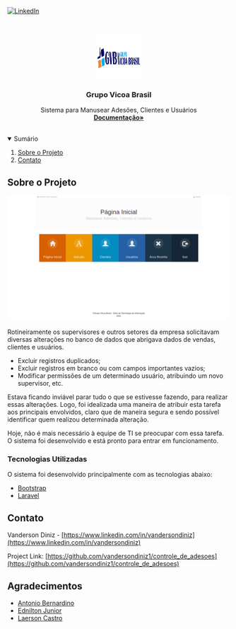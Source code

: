 <!--
*** Thanks for checking out the Best-README-Template. If you have a suggestion
*** that would make this better, please fork the repo and create a pull request
*** or simply open an issue with the tag "enhancement".
*** Thanks again! Now go create something AMAZING! :D
-->



<!-- PROJECT SHIELDS -->
<!--
*** I'm using markdown "reference style" links for readability.
*** Reference links are enclosed in brackets [ ] instead of parentheses ( ).
*** See the bottom of this document for the declaration of the reference variables
*** for contributors-url, forks-url, etc. This is an optional, concise syntax you may use.
*** https://www.markdownguide.org/basic-syntax/#reference-style-links

[![Contributors][contributors-shield]][contributors-url]
[![Forks][forks-shield]][forks-url]
[![Stargazers][stars-shield]][stars-url]
[![Issues][issues-shield]][issues-url]
[![MIT License][license-shield]][license-url]
-->

[![LinkedIn][linkedin-shield]][linkedin-url]



<!-- PROJECT LOGO -->
<br />
<p align="center">
  <a href="#">
    <img src="readme/images/logo.png" alt="Logo" width="100" height="100">
  </a>

  <h3 align="center">Grupo Vicoa Brasil</h3>

  <p align="center">
    Sistema para Manusear Adesões, Clientes e Usuários
    <br />
    <a href="#"><strong>Documentação»</strong></a>
    <br />
    <br />
  <!--  <a href="#">Link 1</a>
    ·
    <a href="#">Link 2</a>
    ·
    <a href="#">Link 3</a>
   -->	
  </p>
</p>



<!-- TABLE OF CONTENTS -->
<details open="open">
  <summary>Sumário</summary>
  <ol>
    <li>
      <a href="#about-the-project">Sobre o Projeto</a>
     <!-- <ul>
        <li><a href="#built-with">Built With</a></li>
      </ul>
    </li>
	-->
  <!--
    <li>
      <a href="#getting-started">Getting Started</a>
      <ul>
        <li><a href="#prerequisites">Prerequisites</a></li>
        <li><a href="#installation">Installation</a></li>
      </ul>
    </li>
   -->
   <!-- <li><a href="#usage">Usage</a></li> -->
   <!-- <li><a href="#roadmap">Roadmap</a></li> -->
   <!-- <li><a href="#contributing">Contributing</a></li> -->
   <!-- <li><a href="#license">License</a></li> -->
    <li><a href="#contact">Contato</a></li>
   <!-- <li><a href="#acknowledgements">Acknowledgements</a></li> -->
  </ol>
</details>



<!-- ABOUT THE PROJECT -->
## Sobre o Projeto

[![Product Name Screen Shot][product-screenshot]](https://example.com)

Rotineiramente os supervisores e outros setores da empresa solicitavam diversas alterações no banco de dados que abrigava dados de vendas, clientes e usuários. 

* Excluir registros duplicados;
* Excluir registros em branco ou com campos importantes vazios;
* Modificar permissões de um determinado usuário, atribuindo um novo supervisor, etc.

Estava ficando inviável parar tudo o que se estivesse fazendo, para realizar essas alterações. Logo, foi idealizada uma maneira de atribuir 
esta tarefa aos principais envolvidos, claro que de maneira segura e sendo possível identificar quem realizou determinada alteração. 

Hoje, não é mais necessário à equipe de TI se preocupar com essa tarefa. O sistema foi desenvolvido e está pronto para entrar em funcionamento. 


### Tecnologias Utilizadas

O sistema foi desenvolvido principalmente com as tecnologias abaixo:

* [Bootstrap](https://getbootstrap.com)
* [Laravel](https://laravel.com)




<!-- GETTING STARTED 
## Getting Started

This is an example of how you may give instructions on setting up your project locally.
To get a local copy up and running follow these simple example steps.

### Prerequisites

This is an example of how to list things you need to use the software and how to install them.
* npm
  ```sh
  npm install npm@latest -g
  ```

### Installation

1. Get a free API Key at [https://example.com](https://example.com)
2. Clone the repo
   ```sh
   git clone https://github.com/your_username_/Project-Name.git
   ```
3. Install NPM packages
   ```sh
   npm install
   ```
4. Enter your API in `config.js`
   ```JS
   const API_KEY = 'ENTER YOUR API';
   ```
-->


<!-- USAGE EXAMPLES 
## Usage

Use this space to show useful examples of how a project can be used. Additional screenshots, code examples and demos work well in this space. You may also link to more resources.

_For more examples, please refer to the [Documentation](https://example.com)_
-->


<!-- ROADMAP 
## Roadmap

See the [open issues](https://github.com/othneildrew/Best-README-Template/issues) for a list of proposed features (and known issues).
-->


<!-- CONTRIBUTING 
## Contributing

Contributions are what make the open source community such an amazing place to be learn, inspire, and create. Any contributions you make are **greatly appreciated**.

1. Fork the Project
2. Create your Feature Branch (`git checkout -b feature/AmazingFeature`)
3. Commit your Changes (`git commit -m 'Add some AmazingFeature'`)
4. Push to the Branch (`git push origin feature/AmazingFeature`)
5. Open a Pull Request
-->


<!-- LICENSE 
## License

Distributed under the MIT License. See `LICENSE` for more information.
-->


<!-- CONTACT -->
## Contato

Vanderson Diniz - [https://www.linkedin.com/in/vandersondiniz](https://www.linkedin.com/in/vandersondiniz)

Project Link: [https://github.com/vandersondiniz1/controle_de_adesoes](https://github.com/vandersondiniz1/controle_de_adesoes)


<!-- ACKNOWLEDGEMENTS -->
## Agradecimentos
* [Antonio Bernardino](https://github.com/Tonybsilva-dev)
* [Ednilton Junior](https://github.com/edniltonjr)
* [Laerson Castro](https://github.com/laersonjr)



<!-- MARKDOWN LINKS & IMAGES -->
<!-- https://www.markdownguide.org/basic-syntax/#reference-style-links 
[contributors-shield]: https://img.shields.io/github/contributors/othneildrew/Best-README-Template.svg?style=for-the-badge
[contributors-url]: https://github.com/othneildrew/Best-README-Template/graphs/contributors
[forks-shield]: https://img.shields.io/github/forks/othneildrew/Best-README-Template.svg?style=for-the-badge
[forks-url]: https://github.com/othneildrew/Best-README-Template/network/members
[stars-shield]: https://img.shields.io/github/stars/othneildrew/Best-README-Template.svg?style=for-the-badge
[stars-url]: https://github.com/othneildrew/Best-README-Template/stargazers
[issues-shield]: https://img.shields.io/github/issues/othneildrew/Best-README-Template.svg?style=for-the-badge
[issues-url]: https://github.com/othneildrew/Best-README-Template/issues
[license-shield]: https://img.shields.io/github/license/othneildrew/Best-README-Template.svg?style=for-the-badge
[license-url]: https://github.com/othneildrew/Best-README-Template/blob/master/LICENSE.txt -->
[linkedin-shield]: https://img.shields.io/badge/-LinkedIn-black.svg?style=for-the-badge&logo=linkedin&colorB=555
[linkedin-url]: https://linkedin.com/in/vandersondiniz
[product-screenshot]: readme/images/screenshot.png
